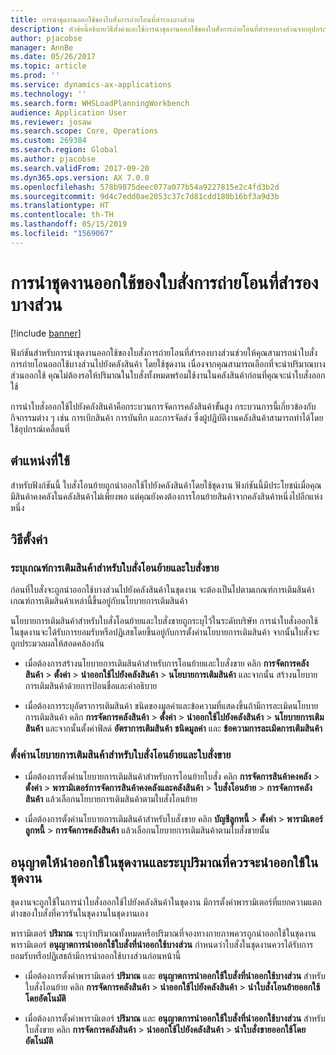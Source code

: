 ```yaml
---
title: การนำชุดงานออกใช้ของใบสั่งการถ่ายโอนที่สำรองบางส่วน
description: หัวข้อนี้อธิบายวิธีตั้งค่าและใช้การนำชุดงานออกใช้ของใบสั่งการถ่ายโอนที่สำรองบางส่วนจากอุปกรณ์เคลื่อนที่
author: pjacobse
manager: AnnBe
ms.date: 05/26/2017
ms.topic: article
ms.prod: ''
ms.service: dynamics-ax-applications
ms.technology: ''
ms.search.form: WHSLoadPlanningWorkbench
audience: Application User
ms.reviewer: josaw
ms.search.scope: Core, Operations
ms.custom: 269384
ms.search.region: Global
ms.author: pjacobse
ms.search.validFrom: 2017-09-20
ms.dyn365.ops.version: AX 7.0.0
ms.openlocfilehash: 578b9875deec077a077b54a9227815e2c4fd3b2d
ms.sourcegitcommit: 9d4c7edd0ae2053c37c7d81cdd180b16bf3a9d3b
ms.translationtype: HT
ms.contentlocale: th-TH
ms.lasthandoff: 05/15/2019
ms.locfileid: "1569067"
---
```

# <a name="batch-release-of-partially-reserved-transfer-orders"></a>การนำชุดงานออกใช้ของใบสั่งการถ่ายโอนที่สำรองบางส่วน

[!include [banner](../includes/banner.md)]

ฟังก์ชันสำหรับการนำชุดงานออกใช้ของใบสั่งการถ่ายโอนที่สำรองบางส่วนช่วยให้คุณสามารถนำใบสั่งการถ่ายโอนออกใช้บางส่วนไปยังคลังสินค้า โดยใช้ชุดงาน
เนื่องจากคุณสามารถเลือกที่จะนำปริมาณบางส่วนออกใช้ คุณไม่ต้องรอให้ปริมาณในใบสั่งทั้งหมดพร้อมใช้งานในคลังสินค้าก่อนที่คุณจะนำใบสั่งออกใช้

การนำใบสั่งออกใช้ไปยังคลังสินค้าคือกระบวนการจัดการคลังสินค้าขั้นสูง กระบวนการนี้เกี่ยวข้องกับกิจกรรมต่าง ๆ เช่น การเบิกสินค้า การบันทึก และการจัดส่ง ซึ่งผู้ปฏิบัติงานคลังสินค้าสามารถทำได้โดยใช้อุปกรณ์เคลื่อนที่

## <a name="where-it-applies"></a>ตำแหน่งที่ใช้

สำหรับฟังก์ชันนี้ ใบสั่งโอนย้ายถูกนำออกใช้ไปยังคลังสินค้าโดยใช้ชุดงาน ฟังก์ชันนี้มีประโยชน์เมื่อคุณมีสินค้าคงคลังในคลังสินค้าไม่เพียงพอ แต่คุณยังคงต้องการโอนย้ายสินค้าจากคลังสินค้าหนึ่งไปอีกแห่งหนึ่ง

## <a name="how-it-is-set-up"></a>วิธีตั้งค่า

### <a name="specify-fulfillment-criteria-for-transfer-orders-and-sales-orders"></a>ระบุเกณฑ์การเติมสินค้าสำหรับใบสั่งโอนย้ายและใบสั่งขาย

ก่อนที่ใบสั่งจะถูกนำออกใช้บางส่วนไปยังคลังสินค้าในชุดงาน จะต้องเป็นไปตามเกณฑ์การเติมสินค้า เกณฑ์การเติมสินค้าเหล่านี้ขึ้นอยู่กับนโยบายการเติมสินค้า

นโยบายการเติมสินค้าสำหรับใบสั่งโอนย้ายและใบสั่งขายถูกระบุไว้ในระดับบริษัท การนำใบสั่งออกใช้ในชุดงานจะได้รับการยอมรับหรือปฏิเสธโดยขึ้นอยู่กับการตั้งค่านโยบายการเติมสินค้า จากนั้นใบสั่งจะถูกประมวลผลให้สอดคล้องกัน

-   เมื่อต้องการสร้างนโยบายการเติมสินค้าสำหรับการโอนย้ายและใบสั่งขาย คลิก **การจัดการคลังสินค้า** \> **ตั้งค่า** \> **นำออกใช้ไปยังคลังสินค้า** \> **นโยบายการเติมสินค้า** และจากนั้น สร้างนโยบายการเติมสินค้าด้วยการป้อนชื่อและคำอธิบาย

-   เมื่อต้องการระบุอัตราการเติมสินค้า ชนิดของมูลค่าและข้อความที่แสดงขึ้นถ้ามีการละเมิดนโยบายการเติมสินค้า คลิก **การจัดการคลังสินค้า** \> **ตั้งค่า** \> **นำออกใช้ไปยังคลังสินค้า** \> **นโยบายการเติมสินค้า** และจากนั้นตั้งค่าฟิลด์ **อัตราการเติมสินค้า** **ชนิดมูลค่า** และ **ข้อความการละเมิดการเติมสินค้า**

### <a name="set-the-fulfillment-policies-for-transfer-orders-and-sales-orders"></a>ตั้งค่านโยบายการเติมสินค้าสำหรับใบสั่งโอนย้ายและใบสั่งขาย

-   เมื่อต้องการตั้งค่านโยบายการเติมสินค้าสำหรับการโอนย้ายใบสั่ง คลิก **การจัดการสินค้าคงคลัง** \> **ตั้งค่า** \> **พารามิเตอร์การจัดการสินค้าคงคลังและคลังสินค้า** \> **ใบสั่งโอนย้าย** \> **การจัดการคลังสินค้า** แล้วเลือกนโยบายการเติมสินค้าตามใบสั่งโอนย้าย

-   เมื่อต้องการตั้งค่านโยบายการเติมสินค้าสำหรับใบสั่งขาย คลิก **บัญชีลูกหนี้** \> **ตั้งค่า** \> **พารามิเตอร์ลูกหนี้** \> **การจัดการคลังสินค้า** แล้วเลือกนโยบายการเติมสินค้าตามใบสั่งขายนั้น

## <a name="allow-release-in-a-batch-and-specify-the-quantity-that-should-be-release-in-a-batch"></a>อนุญาตให้นำออกใช้ในชุดงานและระบุปริมาณที่ควรจะนำออกใช้ในชุดงาน

ชุดงานจะถูกใช้ในการนำใบสั่งออกใช้ไปยังคลังสินค้าในชุดงาน มีการตั้งค่าพารามิเตอร์ที่แยกความแตกต่างของใบสั่งที่ควรรันในชุดงานในชุดงานเอง

พารามิเตอร์ **ปริมาณ** ระบุว่าปริมาณทั้งหมดหรือปริมาณที่จองทางกายภาพควรถูกนำออกใช้ในชุดงาน พารามิเตอร์ **อนุญาตการนำออกใช้ใบสั่งที่นำออกใช้บางส่วน** กำหนดว่าใบสั่งในชุดงานควรได้รับการยอมรับหรือปฏิเสธถ้ามีการนำออกใช้บางส่วนก่อนหน้านี้

-   เมื่อต้องการตั้งค่าพารามิเตอร์ **ปริมาณ** และ **อนุญาตการนำออกใช้ใบสั่งที่นำออกใช้บางส่วน** สำหรับใบสั่งโอนย้าย คลิก **การจัดการคลังสินค้า** \> **นำออกใช้ไปยังคลังสินค้า** \> **นำใบสั่งโอนย้ายออกใช้โดยอัตโนมัติ**

-   เมื่อต้องการตั้งค่าพารามิเตอร์ **ปริมาณ** และ **อนุญาตการนำออกใช้ใบสั่งที่นำออกใช้บางส่วน** สำหรับใบสั่งขาย คลิก **การจัดการคลังสินค้า** \> **นำออกใช้ไปยังคลังสินค้า** \> **นำใบสั่งขายออกใช้โดยอัตโนมัติ**
